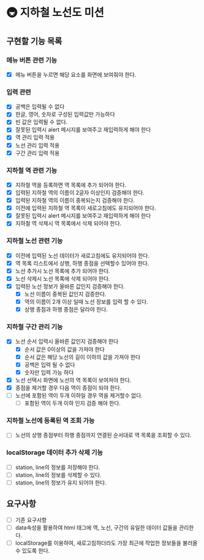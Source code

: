 # 🚇 지하철 노선도 미션

## 구현할 기능 목록

### 메뉴 버튼 관련 기능

- [x] 메뉴 버튼을 누르면 해당 요소를 화면에 보여줘야 한다.

### 입력 관련

- [x] 공백은 입력될 수 없다
- [x] 한글, 영어, 숫자로 구성된 입력값만 가능하다
- [x] 빈 값은 입력될 수 없다.
- [x] 잘못된 입력시 alert 메시지를 보여주고 재입력하게 해야 한다
- [x] 역 관리 입력 적용
- [x] 노선 관리 입력 적용
- [x] 구간 관리 입력 적용

### 지하철 역 관련 기능

- [x] 지하철 역을 등록하면 역 목록에 추가 되어야 한다.
- [x] 입력된 지하철 역의 이름이 2글자 이상인지 검증해야 한다.
- [x] 입력된 지하철 역의 이름이 중복되는지 검증해야 한다.
- [x] 이전에 입력된 지하철 역 목록이 새로고침에도 유지되어야 한다.
- [x] 잘못된 입력시 alert 메시지를 보여주고 재입력하게 해야 한다
- [x] 지하철 역 삭제시 역 목록에서 삭제 되어야 한다.

### 지하철 노선 관련 기능

- [x] 이전에 입력된 노선 데이터가 새로고침에도 유지되어야 한다.
- [x] 역 목록 리스트에서 상행, 하행 종점을 선택할수 있어야 한다.
- [x] 노선 추가시 노선 목록에 추가 되어야 한다.
- [x] 노선 삭제시 노선 목록에 삭제 되어야 한다.
- [x] 입력된 노선 정보가 올바른 값인지 검증해야 한다.
  - [x] 노선 이름이 중복된 값인지 검증한다.
  - [x] 역의 이름이 2개 이상 일때 노선 정보를 입력 할 수 있다.
  - [x] 상행 종점과 하행 종점은 달라야 한다.

### 지하철 구간 관리 기능

- [x] 노선 순서 입력시 올바른 값인지 검증해야 한다
  - [x] 순서 값은 0이상의 값을 가져야 한다
  - [x] 순서 값은 해당 노선의 길이 이하의 값을 가져야 한다
  - [x] 공백은 입력 될 수 없다
  - [x] 숫자만 입력 가능 하다
- [x] 노선 선택시 화면에 노선의 역 목록이 보여져야 한다.
- [x] 종점을 제거할 경우 다음 역이 종점이 되야 한다.
- [ ] 노선에 포함된 역이 두개 이하일 경우 역을 제거할수 없다.
  - [ ] 포함된 역이 두개 이하 인지 검증 해야 한다.

### 지하철 노선에 등록된 역 조회 가능

- [ ] 노선의 상행 종점부터 하행 종점까지 연결된 순서대로 역 목록을 조회할 수 있다.

### localStorage 데이터 추가 삭제 기능

- [ ] station, line의 정보를 저장해야 한다.
- [ ] station, line의 정보를 삭제할 수 있다.
- [ ] station, line의 정보가 유지 되어야 한다.

## 요구사항

- [ ] 기존 요구사항
- [ ] data속성을 활용하여 html 태그에 역, 노선, 구간의 유일한 데이터 값들을 관리한다.
- [ ] localStorage를 이용하여, 새로고침하더라도 가장 최근에 작업한 정보들을 불러올 수 있도록 한다.
